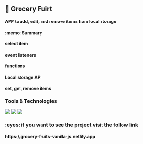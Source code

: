 <h2>
  🚀 Grocery Fuirt 
</h2> 

<h4>APP to add, edit, and remove items from local storage</h4>
<h4> :memo: Summary</h4>
<h4>select item</h4>
<h4>event liateners</h4>
<h4>functions </h4>
<h4>Local storage API</h4>
<h4>set, get, remove items</h4>


<h3>Tools & Technologies</h3>
<p>
  <img src="https://img.shields.io/badge/HTML5-E34F26?style=for-the-badge&logo=html5&logoColor=white">
  <img src="https://img.shields.io/badge/CSS3-1572B6?style=for-the-badge&logo=css3&logoColor=white">
  <img src="https://img.shields.io/badge/JavaScript-F7DF1E?style=for-the-badge&logo=javascript&logoColor=black">
</p>


<h3> :eyes: if you want to see the project visit the follow link </h3>
<h4> https://grocery-fruits-vanilla-js.netlify.app </h4>
